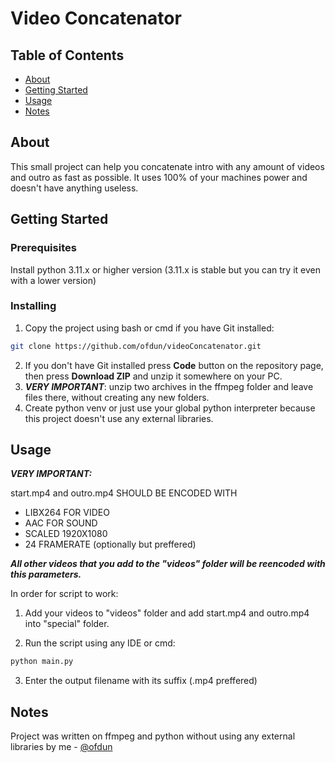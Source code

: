# Video Concatenator

## Table of Contents

- [About](#about)
- [Getting Started](#getting_started)
- [Usage](#usage)
- [Notes](#notes)

## About <a name = "about"></a>

This small project can help you concatenate intro with any amount of videos and outro as fast as possible. It uses 100% of your machines power and doesn't have anything useless.

## Getting Started <a name = "getting_started"></a>


### Prerequisites

Install python 3.11.x or higher version (3.11.x is stable but you can try it even with a lower version)

### Installing

1. Copy the project using bash or cmd if you have Git installed:
```bash
git clone https://github.com/ofdun/videoConcatenator.git
```
2. If you don't have Git installed
press **Code** button on the repository page, then press **Download ZIP** and unzip  it somewhere on your PC.
3. ***VERY IMPORTANT***: unzip two archives in the ffmpeg folder and leave files there, without creating any new folders.
4. Create python venv or just use your global python interpreter because this project doesn't use any external libraries.

## Usage <a name = "usage"></a>

***VERY IMPORTANT:***

start.mp4 and outro.mp4 SHOULD BE ENCODED WITH

* LIBX264 FOR VIDEO
* AAC FOR SOUND
* SCALED 1920X1080 
* 24 FRAMERATE (optionally but preffered)

***All other videos that you add to the "videos" folder will be reencoded with this parameters.***

In order for script to work:

1. Add your videos to "videos" folder and add start.mp4 and outro.mp4 into "special" folder.

2. Run the script using any IDE or cmd:
```cmd
python main.py
```
3. Enter the output filename with its suffix (.mp4 preffered)

## Notes <a name = "notes"></a>

Project was written on ffmpeg and python without using any external  libraries by me - [@ofdun](https://github.com/ofdun)